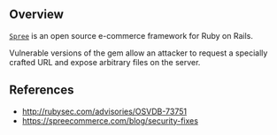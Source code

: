 ## Overview
[`Spree`](https://rubygems.org/gems/spree) is an open source e-commerce framework for Ruby on Rails.

Vulnerable versions of the gem allow an attacker to request a specially crafted URL and expose arbitrary files on the server.

## References
- http://rubysec.com/advisories/OSVDB-73751
- https://spreecommerce.com/blog/security-fixes
